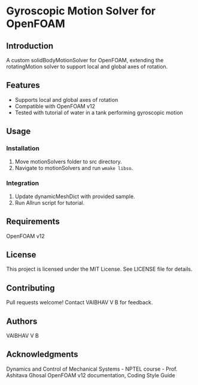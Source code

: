 
# Gyroscopic Motion Solver for OpenFOAM

## Introduction
A custom solidBodyMotionSolver for OpenFOAM, extending the rotatingMotion solver to support local and global axes of rotation.


## Features

* Supports local and global axes of rotation
* Compatible with OpenFOAM v12
* Tested with tutorial of water in a tank performing gyroscopic motion


## Usage

### Installation

1. Move motionSolvers folder to src directory.
2. Navigate to motionSolvers and run `wmake libso`.

### Integration

1. Update dynamicMeshDict with provided sample.
2. Run Allrun script for tutorial.


## Requirements
OpenFOAM v12


## License
This project is licensed under the MIT License. See LICENSE file for details.


## Contributing
Pull requests welcome! Contact VAIBHAV V B for feedback.


## Authors
VAIBHAV V B


## Acknowledgments
Dynamics and Control of Mechanical Systems - NPTEL course - Prof. Ashitava Ghosal
OpenFOAM v12 documentation, Coding Style Guide



